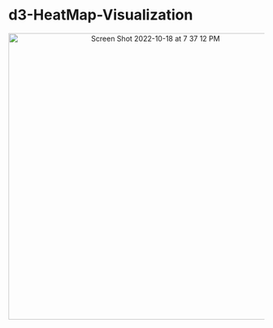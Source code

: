   # d3-HeatMap-Visualization
<div align="center">

<img width="563" alt="Screen Shot 2022-10-18 at 7 37 12 PM" src="https://user-images.githubusercontent.com/36867950/196584263-de9ae2f0-003e-40c9-aa0f-fbaf9698b798.png">
</div>
